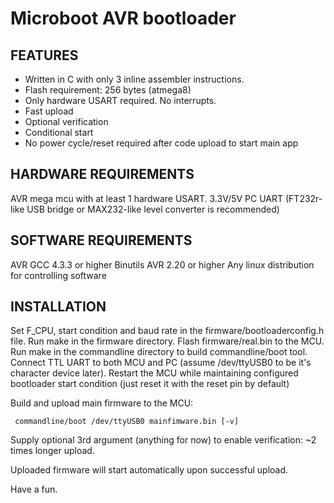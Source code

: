 Microboot AVR bootloader
========================

FEATURES
--------

- Written in C with only 3 inline assembler instructions.
- Flash requirement: 256 bytes (atmega8)
- Only hardware USART required. No interrupts.
- Fast upload
- Optional verification
- Conditional start
- No power cycle/reset required after code upload to start main app

HARDWARE REQUIREMENTS
------------

AVR mega mcu with at least 1 hardware USART.
3.3V/5V PC UART (FT232r-like USB bridge or MAX232-like level converter is recommended)

SOFTWARE REQUIREMENTS
---------------------

AVR GCC 4.3.3 or higher
Binutils AVR 2.20 or higher
Any linux distribution for controlling software


INSTALLATION
------------

Set F_CPU, start condition and baud rate in the firmware/bootloaderconfig.h file.
Run make in the firmware directory. Flash firmware/real.bin to the MCU. Run make in the commandline directory to build commandline/boot tool.
Connect TTL UART to both MCU and PC (assume /dev/ttyUSB0 to be it's character device later).
Restart the MCU while maintaining configured bootloader start condition (just reset it with the reset pin by default)

Build and upload main firmware to the MCU:

     commandline/boot /dev/ttyUSB0 mainfimware.bin [-v]

Supply optional 3rd argument (anything for now) to enable verification: ~2 times longer upload.

Uploaded firmware will start automatically upon successful upload.

Have a fun.

